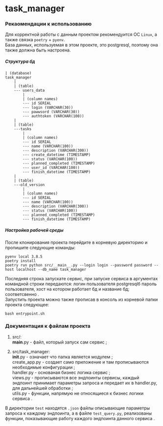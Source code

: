# task_manager

### Рекаомендации к использованию 

Для корректной работы с данным проектом рекомендуится ОС `Linux`, а также связка `poetry` + `pyenv`.  
База данных, используемая в этом проекте, это postgresql, поэтому она также должна быть настроена. 

##### Структура бд
```
| (database)
task_manager
    |
    | (table)
    --- users_data
        |
        | (column names)
        --- id SERIAL
        --- login (VARCHAR(30))
        --- pawwsord (VARCHAR(30))
        --- authtoken (VARCHAR(100))
    |
    | (table)
    ---tasks
        |
        | (column names)
        --- id SERIAL
        --- name (VARCHAR(100))
        --- description (VARCHAR(300))
        --- create_datetime (TIMESTAMP)
        --- status (VARCHAR(100))
        --- planned_completed (TIMESTAMP)
        --- user_id (VARCHAR(100))
        --- finish_datetime (TIMESTAMP)
    |
    | (table)
    ---old_version
        |
        | (column names)
        --- id SERIAL
        --- name (VARCHAR(100))
        --- description (VARCHAR(300))
        --- status (VARCHAR(100))
        --- planned_completed (TIMESTAMP)
        --- finish_datetime (TIMESTAMP)
```

##### Настройка рабочей среды

После клонирования проекта перейдите в корневую директорию и пропишите следующие команды:  
```
pyenv local 3.8.5
poetry install
poetry run python src/__main__.py --login login --password password --host localhost --db_name task_manager
```
Последняя строка запускате сервис, при запуске сервиса в аргументах командной строки передаются: логин пользователя postgresqlб пароль пользователя, хост на котором работает бд и название бд; соответсвенно .  
Запустить проекта можно также прописав в консоль из корневой папки проекта следующее:  
```
bash entrypoint.sh
```

### Документация к файлам проекта 


1.    src/:  
        __main__.py - файл, который запуск сам сервис ;  

2.    src/task_manager:  
        __init__.py - означает что папка является модулем ;  
        create_app.py - создает само приложение и там прописываются необходимые конфигурации ;  
        handler.py - основаная бизнес логика сервис ;  
        views.py - прописываются все эндпоинты сервисы, каждый эндпоинт принимает параметры запроса и передает их в handler.py, для дальнейшей обработки ;  
        utils.py - функции, напрямую не относящиеся к бизнес логики сервиса .  

В директории `test` находятся `.json` файлы описывающие параметры запроса к каждому эндпоинта, а в файле `test_query.py`, реализованы функции, показывающие работу каждого эндпоинта данного сервиса .  

         
